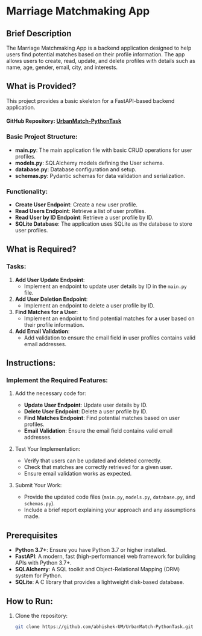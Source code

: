 # Marriage Matchmaking App

## Brief Description
The Marriage Matchmaking App is a backend application designed to help users find potential matches based on their profile information. The app allows users to create, read, update, and delete profiles with details such as name, age, gender, email, city, and interests.

## What is Provided?
This project provides a basic skeleton for a FastAPI-based backend application. 

#### GitHub Repository: [UrbanMatch-PythonTask](https://github.com/abhishek-UM/UrbanMatch-PythonTask/tree/master)

### Basic Project Structure:

- **main.py**: The main application file with basic CRUD operations for user profiles.
- **models.py**: SQLAlchemy models defining the User schema.
- **database.py**: Database configuration and setup.
- **schemas.py**: Pydantic schemas for data validation and serialization.

### Functionality:

- **Create User Endpoint**: Create a new user profile.
- **Read Users Endpoint**: Retrieve a list of user profiles.
- **Read User by ID Endpoint**: Retrieve a user profile by ID.
- **SQLite Database**: The application uses SQLite as the database to store user profiles.

## What is Required?
### Tasks:
1. **Add User Update Endpoint**:
   - Implement an endpoint to update user details by ID in the `main.py` file.
2. **Add User Deletion Endpoint**:
   - Implement an endpoint to delete a user profile by ID.
3. **Find Matches for a User**:
   - Implement an endpoint to find potential matches for a user based on their profile information.
4. **Add Email Validation**:
   - Add validation to ensure the email field in user profiles contains valid email addresses.

## Instructions:
### Implement the Required Features:
1. Add the necessary code for:
   - **Update User Endpoint**: Update user details by ID.
   - **Delete User Endpoint**: Delete a user profile by ID.
   - **Find Matches Endpoint**: Find potential matches based on user profiles.
   - **Email Validation**: Ensure the email field contains valid email addresses.

2. Test Your Implementation:
   - Verify that users can be updated and deleted correctly.
   - Check that matches are correctly retrieved for a given user.
   - Ensure email validation works as expected.

3. Submit Your Work:
   - Provide the updated code files (`main.py`, `models.py`, `database.py`, and `schemas.py`).
   - Include a brief report explaining your approach and any assumptions made.

## Prerequisites
- **Python 3.7+**: Ensure you have Python 3.7 or higher installed.
- **FastAPI**: A modern, fast (high-performance) web framework for building APIs with Python 3.7+.
- **SQLAlchemy**: A SQL toolkit and Object-Relational Mapping (ORM) system for Python.
- **SQLite**: A C library that provides a lightweight disk-based database.

## How to Run:
1. Clone the repository:
   ```bash
   git clone https://github.com/abhishek-UM/UrbanMatch-PythonTask.git
